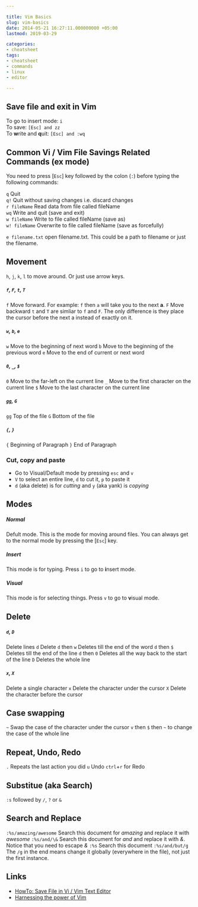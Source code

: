 ```yaml
---

title: Vim Basics
slug: vim-basics
date: 2014-05-21 16:27:11.000000000 +05:00
lastmod: 2019-03-29

categories:
- cheatsheet
tags:
- cheatsheet
- commands
- linux
- editor

---
```


## Save file and exit in Vim

To go to insert mode: `i`  
To save: `[Esc] and zz`  
To **w**rite and **q**uit: `[Esc] and :wq`  

## Common Vi / Vim File Savings Related Commands (ex mode)

You need to press [`Esc`] key followed by the colon (`:`) before typing the following commands:

`q` Quit  
`q!` Quit without saving changes i.e. discard changes  
`r fileName` Read data from file called fileName  
`wq` Write and quit (save and exit)  
`w fileName` Write to file called fileName (save as)  
`w! fileName` Overwrite to file called fileName (save as forcefully)  

`e filename.txt` open filename.txt. This could be a path to filename or just the filename.

## Movement

`h`, `j`, `k`, `l` to move around. Or just use arrow keys.

##### `f`, `F`, `t`, `T`
`f` Move forward. For example: `f` then `a` will take you to the next **a**.
`F` Move backward
`t` and `T` are simliar to `f` and `F`. The only difference is they place the cursor before the next a instead of exactly on it.

##### `w`, `b`, `e` 
`w` Move to the beginning of next word
`b` Move to the beginning of the previous word 
`e`  Move to the end of current or next word

##### `0`, `_`, `$`
`0` Move to the far-left on the current line
`_` Move to the first character on the current line
`$` Move to the last character on the current line

##### `gg`, `G`
`gg` Top of the file
`G` Bottom of the file

##### `{`, `}`
`{` Beginning of Paragraph
`}` End of Paragraph

### Cut, copy and paste

- Go to Visual/Default mode by pressing `esc` and `v`
- `V` to select an entire line, `d` to cut it, `p` to paste it
- `d` (aka delete) is for _cutting_ and `y` (aka yank) is _copying_

## Modes

##### Normal 
Defult mode. This is the mode for moving around files. You can always get to the normal mode by pressing the [`Esc`] key. 

##### Insert
This mode is for typing. Press `i` to go to **i**nsert mode.

##### Visual 
This mode is for selecting things. Press `v` to go to **v**isual mode.

## Delete

##### `d`, `D`
Delete lines
`d` Delete
`d` then `w` Deletes till the end of the word
`d` then `$` Deletes till the end of the line
`d` then `0` Deletes all the way back to the start of the line
`D` Deletes the whole line

##### `x`, `X`
Delete a single character
`x` Delete the character under the cursor
`X` Delete the character before the cursor

## Case swapping

`~` Swap the case of the character under the cursor
`v` then `$` then `~` to change the case of the whole line

## Repeat, Undo, Redo

`.` Repeats the last action you did
`u` Undo
`ctrl`+`r` for Redo


## Substitue (aka Search)

`:s` followed by `/`, `?` or `&`

## Search and Replace

`:%s/amazing/awesome` Search this document for *amazing* and replace it with *awesome*
`:%s/and/\&` Search this document for *and* and replace it with *&*. Notice that you need to escape *&*
`:%s` Search this document
`:%s/and/but/g` The `/g` in the end means change it globally (everywhere in the file), not just the first instance.

Links
---

- [HowTo: Save File in Vi / Vim Text Editor](http://www.cyberciti.biz/faq/save-file-in-vi-vim-linux-apple-macos-unix-bsd/)
- [Harnessing the power of Vim](https://teamtreehouse.com/library/harnessing-the-power-of-vim)
